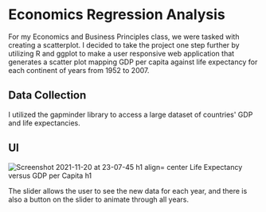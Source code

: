 # Economics Regression Analysis

For my Economics and Business Principles class, we were tasked with creating a scatterplot. I decided to take the project one step further by utilizing R and ggplot 
to make a user responsive web application that generates a scatter plot mapping GDP per capita against life expectancy for each continent of years from 1952 to 2007.

## Data Collection

I utilized the gapminder library to access a large dataset of countries' GDP and life expectancies. 

## UI

![Screenshot 2021-11-20 at 23-07-45  h1 align= center Life Expectancy versus GDP per Capita h1 ](https://user-images.githubusercontent.com/81705278/142749197-827ef1de-312c-48e7-a2e6-ac50abfc15e2.png)

The slider allows the user to see the new data for each year, and there is also a button on the slider to animate through all years.
